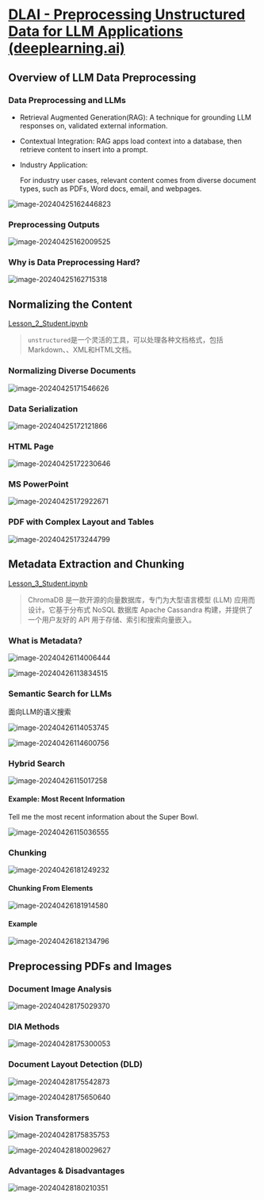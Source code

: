 # [DLAI - Preprocessing Unstructured Data for LLM Applications (deeplearning.ai)](https://learn.deeplearning.ai/courses/preprocessing-unstructured-data-for-llm-applications/lesson/1/introduction)



## Overview of LLM Data Preprocessing

### Data Preprocessing and LLMs

- Retrieval Augmented Generation(RAG): A technique for grounding LLM responses on, validated external information.

- Contextual Integration: RAG apps load context into a database, then retrieve content to insert into a prompt.

- Industry Application:

  For industry user cases, relevant content comes from diverse document types, such as PDFs, Word docs, email, and webpages.

![image-20240425162446823](images/image-20240425162446823.png)

### Preprocessing Outputs

![image-20240425162009525](images/image-20240425162009525.png)

### Why is Data Preprocessing Hard?

![image-20240425162715318](images/image-20240425162715318.png)

## Normalizing the Content

 [Lesson_2_Student.ipynb](lesson2\Lesson_2_Student.ipynb) 

> `unstructured`是一个灵活的工具，可以处理各种文档格式，包括Markdown、、XML和HTML文档。

### Normalizing Diverse Documents

![image-20240425171546626](images/image-20240425171546626.png)

### Data Serialization

![image-20240425172121866](images/image-20240425172121866.png)

### HTML Page

![image-20240425172230646](images/image-20240425172230646.png)

### MS PowerPoint

![image-20240425172922671](images/image-20240425172922671.png)

### PDF with Complex Layout and Tables

![image-20240425173244799](images/image-20240425173244799.png)

## Metadata Extraction and Chunking

 [Lesson_3_Student.ipynb](lesson3\Lesson_3_Student.ipynb) 

> ChromaDB 是一款开源的向量数据库，专门为大型语言模型 (LLM) 应用而设计。它基于分布式 NoSQL 数据库 Apache Cassandra 构建，并提供了一个用户友好的 API 用于存储、索引和搜索向量嵌入。

### What is Metadata?

![image-20240426114006444](images/image-20240426114006444.png)

![image-20240426113834515](images/image-20240426113834515.png)

### Semantic Search for LLMs

面向LLM的语义搜索

![image-20240426114053745](images/image-20240426114053745.png)

![image-20240426114600756](images/image-20240426114600756.png)

### Hybrid Search

![image-20240426115017258](images/image-20240426115017258.png)

#### Example: Most Recent Information

Tell me the most recent information about the Super Bowl.

![image-20240426115036555](images/image-20240426115036555.png)

### Chunking

![image-20240426181249232](images/image-20240426181249232.png)

#### Chunking From Elements

![image-20240426181914580](images/image-20240426181914580.png)

#### Example

![image-20240426182134796](images/image-20240426182134796.png)

## Preprocessing PDFs and Images

### Document Image Analysis

![image-20240428175029370](images/image-20240428175029370.png)

### DIA Methods

![image-20240428175300053](images/image-20240428175300053.png)

### Document Layout Detection (DLD)

![image-20240428175542873](images/image-20240428175542873.png)

![image-20240428175650640](images/image-20240428175650640.png)

### Vision Transformers

![image-20240428175835753](images/image-20240428175835753.png)

![image-20240428180029627](images/image-20240428180029627.png)

### Advantages & Disadvantages

![image-20240428180210351](images/image-20240428180210351.png)
